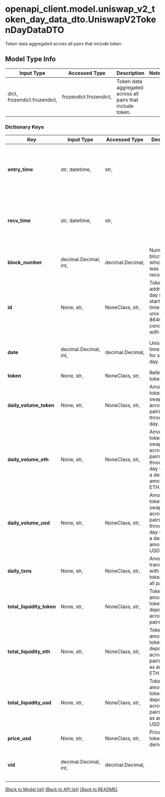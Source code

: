 # openapi_client.model.uniswap_v2_token_day_data_dto.UniswapV2TokenDayDataDTO

Token data aggregated across all pairs that include token.

## Model Type Info
Input Type | Accessed Type | Description | Notes
------------ | ------------- | ------------- | -------------
dict, frozendict.frozendict,  | frozendict.frozendict,  | Token data aggregated across all pairs that include token. | 

### Dictionary Keys
Key | Input Type | Accessed Type | Description | Notes
------------ | ------------- | ------------- | ------------- | -------------
**entry_time** | str, datetime,  | str,  |  | [optional] value must conform to RFC-3339 date-time
**recv_time** | str, datetime,  | str,  |  | [optional] value must conform to RFC-3339 date-time
**block_number** | decimal.Decimal, int,  | decimal.Decimal,  | Number of block in which entity was recorded. | [optional] value must be a 64 bit integer
**id** | None, str,  | NoneClass, str,  | Token address and day id (day start timestamp in unix / 86400) concatenated with a dash. | [optional] 
**date** | decimal.Decimal, int,  | decimal.Decimal,  | Unix timestamp for start of day. | [optional] value must be a 32 bit integer
**token** | None, str,  | NoneClass, str,  | Reference to token entity. | [optional] 
**daily_volume_token** | None, str,  | NoneClass, str,  | Amount of token swapped across all pairs throughout day. | [optional] 
**daily_volume_eth** | None, str,  | NoneClass, str,  | Amount of token swapped across all pairs throughout day stored as a derived amount of ETH. | [optional] 
**daily_volume_usd** | None, str,  | NoneClass, str,  | Amount of token swapped across all pairs throughout day stored as a derived amount of USD. | [optional] 
**daily_txns** | None, str,  | NoneClass, str,  | Amount of transactions with this token across all pairs. | [optional] 
**total_liquidity_token** | None, str,  | NoneClass, str,  | Token amount of token deposited across all pairs. | [optional] 
**total_liquidity_eth** | None, str,  | NoneClass, str,  | Token amount of token deposited across all pairs stored as amount of ETH. | [optional] 
**total_liquidity_usd** | None, str,  | NoneClass, str,  | Token amount of token deposited across all pairs stored as amount of USD. | [optional] 
**price_usd** | None, str,  | NoneClass, str,  | Price of token in derived USD. | [optional] 
**vid** | decimal.Decimal, int,  | decimal.Decimal,  |  | [optional] value must be a 64 bit integer

[[Back to Model list]](../../README.md#documentation-for-models) [[Back to API list]](../../README.md#documentation-for-api-endpoints) [[Back to README]](../../README.md)

